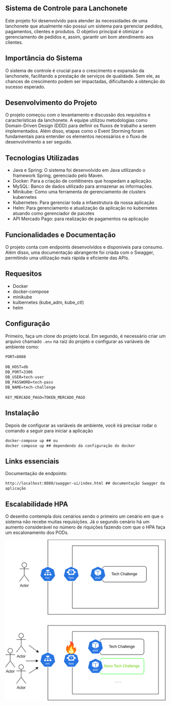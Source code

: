 ## Sistema de Controle para Lanchonete
Este projeto foi desenvolvido para atender às necessidades de uma lanchonete que atualmente não possui um sistema para gerenciar pedidos, pagamentos, clientes e produtos. O objetivo principal é otimizar o gerenciamento de pedidos e, assim, garantir um bom atendimento aos clientes.

## Importância do Sistema
O sistema de controle é crucial para o crescimento e expansão da lanchonete, facilitando a prestação de serviços de qualidade. Sem ele, as chances de crescimento podem ser impactadas, dificultando a obtenção do sucesso esperado.

## Desenvolvimento do Projeto
O projeto começou com o levantamento e discussão dos requisitos e características da lanchonete. A equipe utilizou metodologias como Domain-Driven Design (DDD) para definir os fluxos de trabalho a serem implementados. Além disso, etapas como o Event Storming foram fundamentais para entender os elementos necessários e o fluxo de desenvolvimento a ser seguido.

## Tecnologias Utilizadas
- Java e Spring: O sistema foi desenvolvido em Java utilizando o framework Spring, gerenciado pelo Maven.
- Docker: Para a criação de contêineres que hospedam a aplicação.
- MySQL: Banco de dados utilizado para armazenar as informações.
- Minikube: Como uma ferramenta de gerenciamento de clusters kubernetes
- Kubernetes: Para gerenciar toda a infaestrutura da nossa aplicação
- Helm: Para gerenciamento e atualização da aplicação no kubernetes atuando como gerenciador de pacotes
- API Mercado Pago: para realização de pagamentos na aplicação

## Funcionalidades e Documentação
O projeto conta com endpoints desenvolvidos e disponíveis para consumo. Além disso, uma documentação abrangente foi criada com o Swagger, permitindo uma utilização mais rápida e eficiente das APIs.

## Requesitos
- Docker
- docker-compose
- minikube
- kuibernetes (kube_adm, kube_ctl)
- helm


## Configuração
Primeiro, faça um clone do projeto local.
Em segundo, é necessário criar um arquivo chamado `.env` na raiz do projeto e configurar as variáveis de ambiente como:
```
PORT=8080

DB_HOST=db
DB_PORT=3306
DB_USER=tech-user
DB_PASSWORD=tech-pass
DB_NAME=tech-challenge

KEY_MERCADO_PAGO=TOKEN_MERCADO_PAGO
```
## Instalação
Depois de configurar as variáveis de ambiente, você irá precisar rodar o comando a seguir para iniciar a aplicação
```
docker-compose up ## ou
docker compose up ## dependendo da configuração do docker
```

## Links essenciais
Documentação de endpoints:
```
http://localhost:8080/swagger-ui/index.html ## documentação Swagger da aplicação
```

## Escalabilidade HPA
O desenho contempla dois cenários sendo o primeiro um cenário em que o sistema não recebe muitas requisições. Já o segundo cenário há um aumento considerável no número de riquições fazendo com que o HPA faça um escalonamento dos PODs.

[![image](https://github.com/PosTechChallengeFIAP/tech-challenge/blob/main/docs/TechC.drawio.png)](/)
